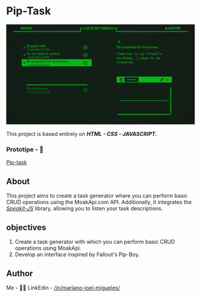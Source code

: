 # Pip-Task

![preview](./Assets/Images/Pip-TaskImage.png)

This project is based entirely on ***HTML - CSS - JAVASCRIPT.***

### Prototipe - 👀
[Pip-task]([https://github.com/mobilepadawan/Speakit-JS/?tab=readme-ov-file#how-to-use-it](https://marianomigueles.github.io/Pip-Task/)) 

## About 
This project aims to create a task generator where you can perform basic CRUD operations using the MoakApi.com API. Additionally, it integrates the [*Speakit-JS*](https://github.com/mobilepadawan/Speakit-JS/?tab=readme-ov-file#how-to-use-it) library, allowing you to listen your task descriptions.

## objectives

1. Create a task generator with which you can perform basic CRUD operations using MoakApi.
2. Develop an interface inspired by Fallout's Pip-Boy.

## Author 
Me - 💪😎
LinkEdin - [/in/mariano-joel-migueles/](https://www.linkedin.com/in/mariano-joel-migueles/)
